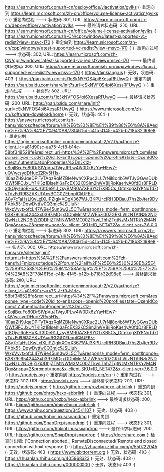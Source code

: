 https://learn.microsoft.com/zh-cn/deployoffice/vlactivation/gvlks (· 重定向到 https://learn.microsoft.com/zh-cn/office/volume-license-activation/gvlks ·)
(· 重定向过程 ---> 状态码: 301, URL: https://learn.microsoft.com/zh-cn/deployoffice/vlactivation/gvlks ---> 最终请求状态码: 200, URL: https://learn.microsoft.com/zh-cn/office/volume-license-activation/gvlks ·)
https://learn.microsoft.com/zh-CN/cpp/windows/latest-supported-vc-redist?view=msvc-170 (· 重定向到 https://learn.microsoft.com/zh-cn/cpp/windows/latest-supported-vc-redist?view=msvc-170 ·)
(· 重定向过程 ---> 状态码: 302, URL: https://learn.microsoft.com/zh-CN/cpp/windows/latest-supported-vc-redist?view=msvc-170 ---> 最终请求状态码: 200, URL: https://learn.microsoft.com/zh-cn/cpp/windows/latest-supported-vc-redist?view=msvc-170 ·)
https://tonkiang.us (· 无效，状态码: 403 ·)
https://pan.baidu.com/s/1cSkNVFOS4pi6XesaRFUwyQ (· 重定向到 https://pan.baidu.com/share/init?surl=cSkNVFOS4pi6XesaRFUwyQ ·)
(· 重定向过程 ---> 状态码: 302, URL: https://pan.baidu.com/s/1cSkNVFOS4pi6XesaRFUwyQ ---> 最终请求状态码: 200, URL: https://pan.baidu.com/share/init?surl=cSkNVFOS4pi6XesaRFUwyQ ·)
https://www.microsoft.com/zh-cn/software-download/home (· 无效，状态码: 404 ·)
https://answers.microsoft.com/zh-hans/microsoftedge/forum/all/%E6%80%8E%E4%B9%88%E6%8A%8Aedge%E7%9A%84%E7%94%A8/78f4615d-c41b-4145-b42b-b718b32d98e8 (· 重定向到 https://login.microsoftonline.com/common/oauth2/v2.0/authorize?client_id=a81d90ac-aa75-4cf8-b14c-58bf348528fe&redirect_uri=https%3A%2F%2Fanswers.microsoft.com&response_type=code%20id_token&scope=openid%20profile&state=OpenIdConnect.AuthenticationProperties%3Dn2k1z-cSojlBeuFo80DrS1VpVuJ1VgyJPLw4W0Dk6zYayHEw7-uQVwcsydDHucZ2Rv5H1s-1l0aaZH9JqeDPITyTAqzRqMZBIeNwhCXRuc2LU7rNjl8c4b5WTJyGGwsDUbOWf5IPCJxUY1KISz1BlsehlGaFcEX32KCSim2hWV8ijRpKae4yA0fdDa8FRLDxt8Ojye6oEHuXJk3t0e91J_zsyBMR0A7XFSYO17XB5Cs_GrtnkcgXlYKNoTd7tvTdzFdR9l3ZAKUTAxsBGGGZEbnplCkUFEk-A8y7cTaHsLKwLgIXLiPZIgMXOgX367WJJ3KPUncIRH3DBnuJ7hs2bJter9DvFXbk5S-DqwDvtfw0Q3mjc5JSUiuN-WxpVvytxofcL47W9e45unGw2L5CTw&response_mode=form_post&nonce=638790654244340397.MDgxODhjMmMtZWE5Zi00ZGRkLWIzNTAtNzk2NDQwNzU2NDBjZjZiODhjZTMtNWM3MC00ZTkwLThhZTgtNzMxNTRkY2M4NDgx&nopa=2&prompt=none&x-client-SKU=ID_NET472&x-client-ver=7.6.0.0 ·)
(· 重定向过程 ---> 状态码: 302, URL: https://answers.microsoft.com/zh-hans/microsoftedge/forum/all/%E6%80%8E%E4%B9%88%E6%8A%8Aedge%E7%9A%84%E7%94%A8/78f4615d-c41b-4145-b42b-b718b32d98e8 ---> 状态码: 302, URL: https://answers.microsoft.com/zh-hans/site/silentsignin?returnUrl=https%3A%2F%2Fanswers.microsoft.com%2Fzh-hans%2Fmicrosoftedge%2Fforum%2Fall%2F%25E6%2580%258E%25E4%25B9%2588%25E6%258A%258Aedge%25E7%259A%2584%25E7%2594%25A8%2F78f4615d-c41b-4145-b42b-b718b32d98e8 ---> 最终请求状态码: 200, URL: https://login.microsoftonline.com/common/oauth2/v2.0/authorize?client_id=a81d90ac-aa75-4cf8-b14c-58bf348528fe&redirect_uri=https%3A%2F%2Fanswers.microsoft.com&response_type=code%20id_token&scope=openid%20profile&state=OpenIdConnect.AuthenticationProperties%3Dn2k1z-cSojlBeuFo80DrS1VpVuJ1VgyJPLw4W0Dk6zYayHEw7-uQVwcsydDHucZ2Rv5H1s-1l0aaZH9JqeDPITyTAqzRqMZBIeNwhCXRuc2LU7rNjl8c4b5WTJyGGwsDUbOWf5IPCJxUY1KISz1BlsehlGaFcEX32KCSim2hWV8ijRpKae4yA0fdDa8FRLDxt8Ojye6oEHuXJk3t0e91J_zsyBMR0A7XFSYO17XB5Cs_GrtnkcgXlYKNoTd7tvTdzFdR9l3ZAKUTAxsBGGGZEbnplCkUFEk-A8y7cTaHsLKwLgIXLiPZIgMXOgX367WJJ3KPUncIRH3DBnuJ7hs2bJter9DvFXbk5S-DqwDvtfw0Q3mjc5JSUiuN-WxpVvytxofcL47W9e45unGw2L5CTw&response_mode=form_post&nonce=638790654244340397.MDgxODhjMmMtZWE5Zi00ZGRkLWIzNTAtNzk2NDQwNzU2NDBjZjZiODhjZTMtNWM3MC00ZTkwLThhZTgtNzMxNTRkY2M4NDgx&nopa=2&prompt=none&x-client-SKU=ID_NET472&x-client-ver=7.6.0.0 ·)
https://nodejs.org (· 重定向到 https://nodejs.org/en ·)
(· 重定向过程 ---> 状态码: 307, URL: https://nodejs.org/ ---> 最终请求状态码: 200, URL: https://nodejs.org/en ·)
https://github.com/rozbo/hexo-abbrlink (· 重定向到 https://github.com/ohroy/hexo-abbrlink ·)
(· 重定向过程 ---> 状态码: 301, URL: https://github.com/rozbo/hexo-abbrlink ---> 最终请求状态码: 200, URL: https://github.com/ohroy/hexo-abbrlink ·)
https://www.zhihu.com/question/34541107 (· 无效，状态码: 403 ·)
https://github.com/RobinLinus/snapdrop (· 重定向到 https://github.com/SnapDrop/snapdrop ·)
(· 重定向过程 ---> 状态码: 301, URL: https://github.com/RobinLinus/snapdrop ---> 最终请求状态码: 200, URL: https://github.com/SnapDrop/snapdrop ·)
https://deershare.com (· 检查时出错: ('Connection aborted.', RemoteDisconnected('Remote end closed connection without response')) ·)
https://zhuanlan.zhihu.com/p/550722045 (· 无效，状态码: 403 ·)
https://www.qbittorrent.org (· 无效，状态码: 403 ·)
https://zhuanlan.zhihu.com/p/405968623 (· 无效，状态码: 403 ·)
https://zhuanlan.zhihu.com/p/000000000 (· 无效，状态码: 403 ·)
